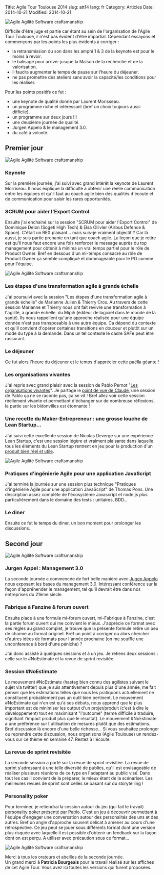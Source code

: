 Title: Agile Tour Toulouse 2014
slug: att14
lang: fr
Category: Articles
Date: 2014-10-21
Modified: 2014-10-21

![Agile Agilité Software craftsmanship]({filename}/images/affiche_ATT14/affiche3_mini.jpg) 

Difficile d'être juge et partie car étant au sein de l'organisation de
l'Agile Tour Toulouse, il n'est pas évident d'être
impartial. Cependant essayons et commençons par les points les plus
évidents à corriger :

- la retransmission du son dans les amphi 1 & 3 de la keynote est pour
  le moins à revoir.
- le balisage pour arriver jusque la Maison de la recherche et de la valorisation.
- il faudra augmenter le temps de pause sur l'heure du déjeuner. 
- ne pas promettre des ateliers sans avoir la capacité/les conditions pour les réaliser. 

Pour les points positifs ce fut : 

- une keynote de qualité donné par Laurent Morisseau.
- un programme riche et intéressant (bref un choix toujours aussi difficile).
- un programme sur deux jours !!! 
- une deuxième journée de qualité.
- Jurgen Appelo & le management 3.0.
- du café à volonté.

## Premier jour 

![Agile Agilité Software craftsmanship]({filename}/images/affiche_ATT14/affiche1_mini.jpg)  

### Keynote 

Sur la première journée, j'ai suivi avec grand intérêt la keynote de
Laurent Morriseau. Il nous explique la difficulté à obtenir une réelle
communication entre les équipes et qu'il faut au coach agile bien des
qualités d'écoute et de communication pour saisir les rares
opportunités.

### SCRUM pour aider l'Export Control

Ensuite j'ai enchainé sur la session "SCRUM pour aider l'Export
Control" de Dominique Delon (Sogeti High Tech) & Elsa Ollivier (Airbus
Defence & Space).  C'était un REX plaisant... mais suis-je vraiment
objectif ? Car là aussi, je suis partie prenante en tant que coach
agile. La leçon que je retire est qu'il nous faut encore une fois
renforcer le message auprès du top management pour obtenir à minima un
vrai temps partiel pour le rôle de Product Owner. Bref en dessous d'un
mi-temps consacré au rôle de Product Owner ça semble compliqué et
dommageable pour le PO comme pour l'équipe.

![Agile Agilité Software craftsmanship]({filename}/images/affiche_ATT14/affiche4_mini.jpg)  

### Les étapes d'une transformation agile à grande échelle

J'ai poursuivi avec la session "Les étapes d'une transformation agile
à grande échelle" de Marianne Julien & Thierry Cros. Au travers de
cette session Marianne et Thierry nous ont fait revivre une
transformation à l'agilité, à grande échelle, du Mipih (éditeur de
logiciel dans le monde de la santé). Ils nous rappellent qu'une
approche réalisée pour une équipe donnée n'est pas transposable à une
autre équipe. Ca dépend du contexte et qu'il convient d'opérer
certaines transitions en douceur et plutôt sur un mode du type à la
demande. Dans un tel contexte le cadre SAFe peut être rassurant.

### Le déjeuner
Ce fut alors l'heure du déjeuner et le temps d'apprécier cette paëlla géante !

### Les organisations vivantes

J'ai repris avec grand plaisir avec la session de Pablo Pernot
"[Les organisations vivantes](http://www.areyouagile.com/2014/10/evenements-conferences-automne-2014/)".
Je partage le
[point de vue de Claude](http://www.aubryconseil.com/post/Agile-tour-Toulouse-2014-jour-1),
une session de Pablo ça ne se raconte pas, ça se vit ! Bref allez voir
cette session réellement vivante et permettant d'échanger sur de
nombreuse réflexions, la partie sur les bidonvilles est étonnante !

### Une recette du Maker-Entrepreneur : une grosse louche de Lean Startup...

J'ai suivi cette excellente session de Nicolas Deverge sur une
expérience Lean Startup, c'est une session légère et vraiment
plaisante dans laquelle tous les éléments du Lean Startup rentrent en
jeu pour la production d'un
[produit bien réel et utile](https://www.keysmag.net/).

![Agile Agilité Software craftsmanship]({filename}/images/affiche_ATT14/affiche6_mini.jpg) 

### Pratiques d'ingénierie Agile pour une application JavaScript

J'ai terminé la journée sur une session plus technique "Pratiques
d'ingénierie Agile pour une application JavaScript" de Thomas
Pons. Une description assez complète de l'écosystème Javascript et
node.js plus particulièrement dans le domaine des tests : unitaires,
BDD...

### Le diner 
Ensuite ce fut le temps du diner, un bon moment pour prolonger les
discussions.

## Second jour

![Agile Agilité Software craftsmanship]({filename}/images/affiche_ATT14/affiche5_mini.jpg) 

### Jurgen Appel : Management 3.0

La seconde journée a commencée de fort belle manière avec
[Jugen Appelo](http://www.noop.nl/) nous exposant les bases du
management 3.0.  Intéressant conférence sur la façon d'appréhender le
management, tel qu'il devrait être dans nos entreprises du 21ème
siècle.

### Fabrique à Fanzine & forum ouvert

Ensuite place à une formule mi-forum ouvert, mi-Fabrique à Fanzine,
c'est la partie forum ouvert qui me convient le mieux. J'apprécie ce
format avec ses règles au grand complet, je trouve que la présente
formule retire un peu de charme au format originel. Bref un point à
corriger ou alors chercher d'autres idées de formats pour l'année
prochaine (on me souffle une unconference à bord d'une péniche) ?

J'ai donc assisté à quelques sessions et à un jeu. Je retiens deux
sessions : celle sur le #NoEstimate et la revue de sprint revisitée.

### Session #NoEstimate

Le mouvement #NoEstimate (hastag bien connu des agilistes suivant le
sujet via twitter) que je suis attentivement depuis plus d'une année,
me fait penser que les estimations telles que nous les pratiquons
actuellement ne constituent probablement pas un outil bien
pertinent. Le mouvement #NoEstimate qui n'en est qu'à ses débuts, nous
apprend que le plus important est de minimiser les output d'un
projet/produit (c'est à dire le développement) tout en maximisant
"l'outcome" (terme difficile à traduire, signifiant l'impact produit
plus que le résultat). Le mouvement #NoEstimate a une préférence sur
l'utilisation de mesures plutôt que des estimations. Bref discussion
là encore d'une belle richesse... Si vous souhaitez prolonger ou
reprendre cette discussion, nous organisons (Agile Toulouse) un
rendez-vous sur ce thème en semaine 47. Restez à l'écoute.

### La revue de sprint revisitée

La seconde session a porté sur la revue de sprint revisitée. La revue
de sprint s'adressant à une telle diversité de publics, qu'il est
envisageable de réaliser plusieurs réunions de ce type en l'adaptant
au public visé. Dans tout les cas il convient de la préparer, le mieux
étant de la scénariser. Les meilleures revues de sprint sont celles se
basant sur du storytelling !

### Personality poker

Pour terminer, je retiendrai la session autour du jeu (qui fait le
travail)
[personality poker présenté par Pablo](http://www.areyouagile.com/2014/10/poker-de-personnalite-personality-poker/). C'est
un jeu à découvrir permettant à l'équipe d'engager une conversation
autour des personalités des uns et des autres. Bref un angle
d'approche souvent délicat à amener au cours d'une rétrospective. Ce
jeu peut se jouer sous différents format dont une version plus risquée
avec laquelle il est possible d'obtenir un feedback sur la façon dont
on est perçu. A utiliser avec précaution sous ce format...

![Agile Agilité Software craftsmanship]({filename}/images/affiche_ATT14/affiche8_mini.jpg) 

Merci à tous les orateurs et abeilles de la seconde journée.  
Un grand merci à **Patricia Bourgeais** pour le travail réalisé sur
les affiches
de cet Agile Tour. Vous avez ici toutes les versions qui furent proposées.  


